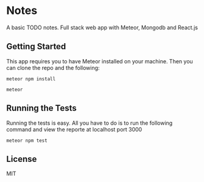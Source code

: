 # Notes

A basic TODO notes. Full stack web app with Meteor, Mongodb and React.js

## Getting Started

This app requires you to have Meteor installed on your machine. Then you can clone the repo and the following:

```
meteor npm install
```

```
meteor
```


## Running the Tests

Running the tests is easy. All you have to do is to run the following command and view the reporte at localhost port 3000

```
meteor npm test
```

License
----

MIT